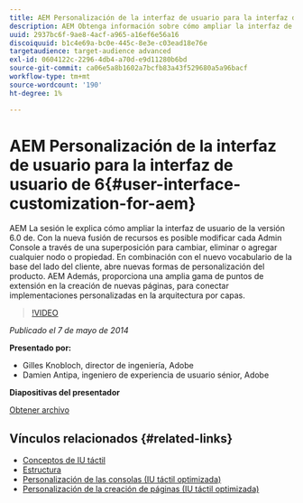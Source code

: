 ```yaml
---
title: AEM Personalización de la interfaz de usuario para la interfaz de usuario de 6
description: AEM Obtenga información sobre cómo ampliar la interfaz de usuario de 6.0. Con la nueva fusión de recursos es posible modificar cada Admin Console a través de una superposición para cambiar, eliminar o agregar cualquier nodo o propiedad.
uuid: 2937bc6f-9ae8-4acf-a965-a16ef6e56a16
discoiquuid: b1c4e69a-bc0e-445c-8e3e-c03ead18e76e
targetaudience: target-audience advanced
exl-id: 0604122c-2296-4db4-a70d-e9d11280b6bd
source-git-commit: ca06e5a8b1602a7bcfb83a43f529680a5a96bacf
workflow-type: tm+mt
source-wordcount: '190'
ht-degree: 1%

---
```


# AEM Personalización de la interfaz de usuario para la interfaz de usuario de 6{#user-interface-customization-for-aem}

AEM La sesión le explica cómo ampliar la interfaz de usuario de la versión 6.0 de. Con la nueva fusión de recursos es posible modificar cada Admin Console a través de una superposición para cambiar, eliminar o agregar cualquier nodo o propiedad. En combinación con el nuevo vocabulario de la base del lado del cliente, abre nuevas formas de personalización del producto. AEM Además, proporciona una amplia gama de puntos de extensión en la creación de nuevas páginas, para conectar implementaciones personalizadas en la arquitectura por capas.

>[!VIDEO](https://video.tv.adobe.com/v/19519/?quality=9)

*Publicado el 7 de mayo de 2014*

**Presentado por:**

* Gilles Knobloch, director de ingeniería, Adobe
* Damien Antipa, ingeniero de experiencia de usuario sénior, Adobe

**Diapositivas del presentador**

[Obtener archivo](assets/user-interface-customization-for-aem6.pdf)

## Vínculos relacionados {#related-links}

* [Conceptos de IU táctil](http://docs.adobe.com/docs/en/aem/6-0/develop/the-basics/touch-ui-concepts.html)
* [Estructura](http://docs.adobe.com/docs/en/aem/6-0/develop/the-basics/touch-ui-structure.html)
* [Personalización de las consolas (IU táctil optimizada)](http://docs.adobe.com/docs/en/aem/6-0/develop/extending/customizing-consoles-touch.html)
* [Personalización de la creación de páginas (IU táctil optimizada)](http://docs.adobe.com/docs/en/aem/6-0/develop/extending/customizing-page-authoring-touch.html)
